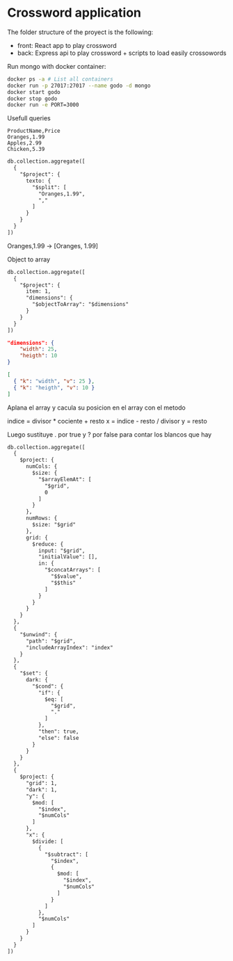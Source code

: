 # Crossword application

The folder structure of the proyect is the following:

- front: React app to play crossword
- back: Express api to play crossword + scripts to load easily crossowords

Run mongo with docker container:

```bash
docker ps -a # List all containers
docker run -p 27017:27017 --name godo -d mongo
docker start godo
docker stop godo
docker run -e PORT=3000
```

Usefull queries

```csv
ProductName,Price
Oranges,1.99
Apples,2.99
Chicken,5.39
```

```txt
db.collection.aggregate([
  {
    "$project": {
      texto: {
        "$split": [
          "Oranges,1.99",
          ","
        ]
      }
    }
  }
])
```

Oranges,1.99 -> [Oranges, 1.99]

Object to array

```txt
db.collection.aggregate([
  {
    "$project": {
      item: 1,
      "dimensions": {
        "$objectToArray": "$dimensions"
      }
    }
  }
])
```

```json
"dimensions": {
    "width": 25,
    "heigth": 10
}
```

```json
[
  { "k": "width", "v": 25 },
  { "k": "heigth", "v": 10 }
]
```

Aplana el array y cacula su posicion en el array
con el metodo

indice = divisor \* cociente + resto
x = indice - resto / divisor
y = resto

Luego sustituye . por true
y ? por false para contar los blancos que hay

```txt
db.collection.aggregate([
  {
    $project: {
      numCols: {
        $size: {
          "$arrayElemAt": [
            "$grid",
            0
          ]
        }
      },
      numRows: {
        $size: "$grid"
      },
      grid: {
        $reduce: {
          input: "$grid",
          "initialValue": [],
          in: {
            "$concatArrays": [
              "$$value",
              "$$this"
            ]
          }
        }
      }
    }
  },
  {
    "$unwind": {
      "path": "$grid",
      "includeArrayIndex": "index"
    }
  },
  {
    "$set": {
      dark: {
        "$cond": {
          "if": {
            $eq: [
              "$grid",
              "."
            ]
          },
          "then": true,
          "else": false
        }
      }
    }
  },
  {
    $project: {
      "grid": 1,
      "dark": 1,
      "y": {
        $mod: [
          "$index",
          "$numCols"
        ]
      },
      "x": {
        $divide: [
          {
            "$subtract": [
              "$index",
              {
                $mod: [
                  "$index",
                  "$numCols"
                ]
              }
            ]
          },
          "$numCols"
        ]
      }
    }
  }
])
```

